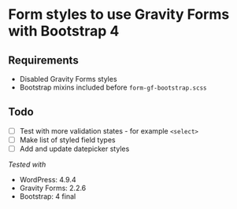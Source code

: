 # Form styles to use Gravity Forms with Bootstrap 4

## Requirements

* Disabled Gravity Forms styles
* Bootstrap mixins included before `form-gf-bootstrap.scss`

## Todo

* [ ] Test with more validation states - for example `<select>`
* [ ] Make list of styled field types
* [ ] Add and update datepicker styles

_Tested with_

* WordPress: 4.9.4
* Gravity Forms: 2.2.6
* Bootstrap: 4 final
